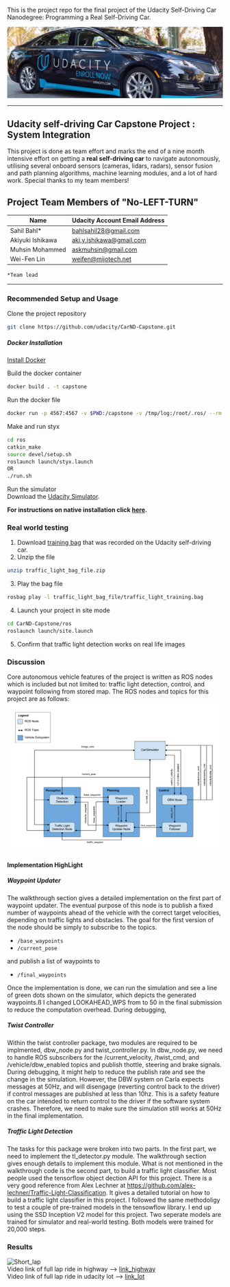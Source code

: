 This is the project repo for the final project of the Udacity Self-Driving Car Nanodegree: Programming a Real Self-Driving Car.      

![Carla](https://github.com/askmuhsin/system_integration_ros/blob/master/imgs/carla.jpg)

---
## Udacity self-driving Car Capstone Project : System Integration
This project is done as team effort and marks the end of a nine month intensive effort on getting a **real self-driving car** to navigate autonomously, utilising several onboard sensors (cameras, lidars, radars), sensor fusion and path planning algorithms, machine learning modules, and a lot of hard work. Special thanks to my team members!     

## Project Team Members of "No-LEFT-TURN"
|Name              |Udacity Account Email Address|
|------------------|-----------------------------|
|Sahil Bahl*       |bahlsahil28@gmail.com        |
|Akiyuki Ishikawa  |aki.y.ishikawa@gmail.com     |
|Muhsin Mohammed   |askmuhsin@gmail.com          |
|Wei-Fen Lin       |weifen@mijotech.net          |       

`*Team lead`

---
### Recommended Setup and Usage
Clone the project repository
```bash
git clone https://github.com/udacity/CarND-Capstone.git
```

##### Docker Installation
[Install Docker](https://docs.docker.com/engine/installation/)

Build the docker container
```bash
docker build . -t capstone
```

Run the docker file
```bash
docker run -p 4567:4567 -v $PWD:/capstone -v /tmp/log:/root/.ros/ --rm -it capstone
```

Make and run styx
```bash
cd ros
catkin_make
source devel/setup.sh
roslaunch launch/styx.launch
OR
./run.sh
```
Run the simulator     
Download the [Udacity Simulator](https://github.com/udacity/CarND-Capstone/releases).

**For instructions on native installation click [here](https://github.com/askmuhsin/system_integration_ros/blob/master/imgs/additional_info.md).**

### Real world testing
1. Download [training bag](https://s3-us-west-1.amazonaws.com/udacity-selfdrivingcar/traffic_light_bag_file.zip) that was recorded on the Udacity self-driving car.
2. Unzip the file
```bash
unzip traffic_light_bag_file.zip
```
3. Play the bag file
```bash
rosbag play -l traffic_light_bag_file/traffic_light_training.bag
```
4. Launch your project in site mode
```bash
cd CarND-Capstone/ros
roslaunch launch/site.launch
```
5. Confirm that traffic light detection works on real life images

### Discussion
Core autonomous vehicle features of the project is written as ROS nodes which is included but not limited to: traffic light detection, control, and waypoint following from stored map. The ROS nodes and topics for this project are as follows:   
![ros_graph](https://github.com/askmuhsin/system_integration_ros/blob/master/imgs/final-project-ros-graph-v2.png)   

#### Implementation HighLight
##### Waypoint Updater
  The walkthrough section gives a detailed implementation on the first part of waypoint updater. The eventual purpose of this node is to publish a fixed number of waypoints ahead of the vehicle with the correct target velocities, depending on traffic lights and obstacles. The goal for the first version of the node should be simply to subscribe to the topics.
-   `/base_waypoints`
-   `/current_pose`

and publish a list of waypoints to

-   `/final_waypoints`

Once the implementation is done, we can run the simulation and see a line of green dots shown on the simulator, which depicts the generated waypoints.ß
I changed LOOKAHEAD_WPS from to 50 in the final submission to reduce the computation overhead. During debugging,

##### Twist Controller
  Within the twist controller package, two modules are required to be implmented, dbw_node.py and twist_controller.py. In dbw_node.py, we need to handle ROS subscribers for  the /current_velocity, /twist_cmd, and /vehicle/dbw_enabled topics and publish thottle, steering and brake signals. During debugging, it might help to reduce the publish rate and see the change in the simulation. However, the DBW system on Carla expects messages at 50Hz, and will disengage (reverting control back to the driver) if control messages are published at less than 10hz. This is a safety feature on the car intended to return control to the driver if the software system crashes.  Therefore, we need to make sure the simulation still works at 50Hz in the final implementation.

##### Traffic Light Detection
  The tasks for this package were broken into two parts. In the first part, we need to implement the tl_detector.py module. The walkthrough section gives enough details to implement this module. What is not mentioned in the walkthrough code is the second part, to build a traffic light classifier. Most people used the tensorflow object dection API for this project. There is a very good reference from Alex Lechner at https://github.com/alex-lechner/Traffic-Light-Classification. It gives a detailed tutorial on how to build a traffic light classifier in this project. I followed the same methodoligy to test a couple of pre-trained models in the tensowflow library.
  I end up using the SSD Inception V2 model for this project. Two seperate models are trained for simulator and real-world testing. Both models were trained for 20,000 steps.

### Results
![Short_lap](https://media.giphy.com/media/88jh47n3cxbYMj0ufb/giphy.gif)     
Video link of full lap ride in highway -->  [link_highway](https://youtu.be/L35UgI55J_k)       
Video link of full lap ride in udacity lot -->  [link_lot](https://youtu.be/GNqRoENU62I)       
